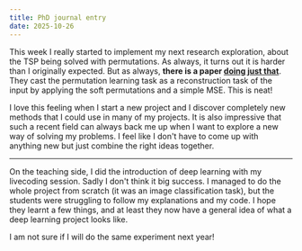 ```yaml
---
title: PhD journal entry
date: 2025-10-26
---
```


This week I really started to implement my next research exploration, about the TSP being solved
with permutations. As always, it turns out it is harder than I originally expected. But as always,
**there is a paper [doing just that](https://openreview.net/forum?id=Byt3oJ-0W)**. They cast the
permutation learning task as a reconstruction task of the input by applying the soft permutations
and a simple MSE. This is neat!

I love this feeling when I start a new project and I discover completely new methods that I could
use in many of my projects. It is also impressive that such a recent field can always back me up
when I want to explore a new way of solving my problems. I feel like I don't have to come up with
anything new but just combine the right ideas together.

---

On the teaching side, I did the introduction of deep learning with my livecoding session. Sadly I
don't think it big success. I managed to do the whole project from scratch (it was an image
classification task), but the students were struggling to follow my explanations and my code. I hope
they learnt a few things, and at least they now have a general idea of what a deep learning project
looks like.

I am not sure if I will do the same experiment next year!

